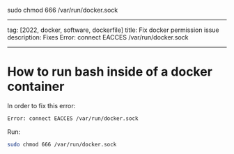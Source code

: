sudo chmod 666 /var/run/docker.sock

---

tag: [2022, docker, software, dockerfile]
title: Fix docker permission issue
description: Fixes Error: connect EACCES /var/run/docker.sock

---

# How to run bash inside of a docker container

In order to fix this error:

```bash
Error: connect EACCES /var/run/docker.sock
```

Run:

```bash
sudo chmod 666 /var/run/docker.sock
```
